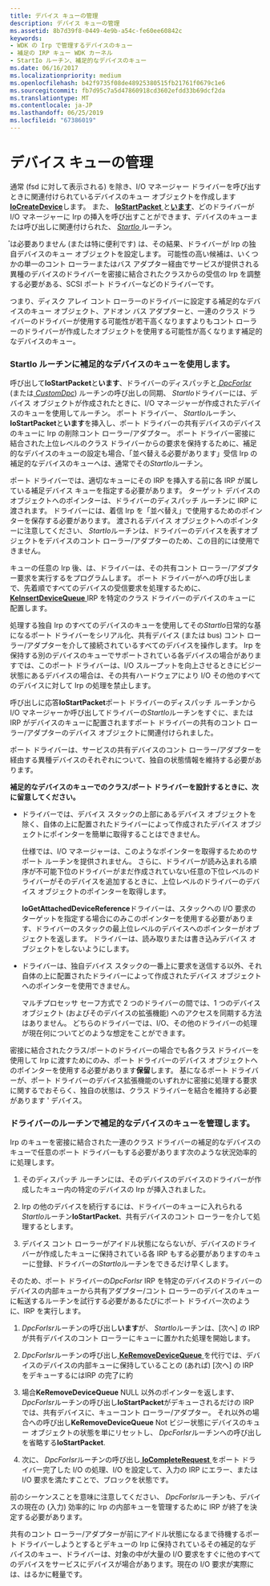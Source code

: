 ```yaml
---
title: デバイス キューの管理
description: デバイス キューの管理
ms.assetid: 8b7d39f8-0449-4e9b-a54c-fe60ee60842c
keywords:
- WDK の Irp で管理するデバイスのキュー
- 補足の IRP キュー WDK カーネル
- StartIo ルーチン、補足的なデバイスのキュー
ms.date: 06/16/2017
ms.localizationpriority: medium
ms.openlocfilehash: b42f9735f08de48925380515fb21761f0679c1e6
ms.sourcegitcommit: fb7d95c7a5d47860918cd3602efdd33b69dcf2da
ms.translationtype: MT
ms.contentlocale: ja-JP
ms.lasthandoff: 06/25/2019
ms.locfileid: "67386019"
---
```

# <a name="managing-device-queues"></a>デバイス キューの管理





通常 (fsd に対して表示される) を除き、I/O マネージャー ドライバーを呼び出すときに関連付けられているデバイスのキュー オブジェクトを作成します[ **IoCreateDevice**](https://docs.microsoft.com/windows-hardware/drivers/ddi/content/wdm/nf-wdm-iocreatedevice)します。 また、 [ **IoStartPacket** ](https://docs.microsoft.com/windows-hardware/drivers/ddi/content/ntifs/nf-ntifs-iostartpacket)と[**います**](https://docs.microsoft.com/windows-hardware/drivers/ddi/content/ntifs/nf-ntifs-iostartnextpacket)、どのドライバーが I/O マネージャーに Irp の挿入を呼び出すことができます、デバイスのキューまたは呼び出しに関連付けられた、 [ *StartIo* ](https://docs.microsoft.com/windows-hardware/drivers/ddi/content/wdm/nc-wdm-driver_startio)ルーチン。

゚は必要ありません (または特に便利です) は、その結果、ドライバーが Irp の独自デバイスのキュー オブジェクトを設定します。 可能性の高い候補は、いくつかの単一のコント ローラーまたはバス アダプター経由でサービスが提供される異種のデバイスのドライバーを密接に結合されたクラスからの受信の Irp を調整する必要がある、SCSI ポート ドライバーなどのドライバーです。

つまり、ディスク アレイ コント ローラーのドライバーに設定する補足的なデバイスのキュー オブジェクト、アドオン バス アダプターと、一連のクラス ドライバーのドライバーが使用する可能性が若干高くなりますよりもコント ローラーのドライバーが作成したオブジェクトを使用する可能性が高くなります補足的なデバイスのキュー。

### <a name="using-supplemental-device-queues-with-a-startio-routine"></a>StartIo ルーチンに補足的なデバイスのキューを使用します。

呼び出して**IoStartPacket**と**います**、ドライバーのディスパッチと[ *DpcForIsr* ](https://docs.microsoft.com/windows-hardware/drivers/ddi/content/wdm/nc-wdm-io_dpc_routine) (または[ *CustomDpc*](https://docs.microsoft.com/windows-hardware/drivers/ddi/content/wdm/nc-wdm-kdeferred_routine)) ルーチンの呼び出しの同期、 *StartIo*ドライバーには、デバイス オブジェクトが作成されたときに、I/O マネージャーが作成されたデバイスのキューを使用してルーチン。 ポート ドライバー、 *StartIo*ルーチン、 **IoStartPacket**と**います**を挿入し、ポート ドライバーの共有デバイスのデバイスのキューに Irp の削除コント ローラー/アダプター。 ポート ドライバー密接に結合された上位レベルのクラス ドライバーからの要求を保持するために、補足的なデバイスのキューの設定も場合、「並べ替える必要があります」受信 Irp の補足的なデバイスのキューへは、通常でその*StartIo*ルーチン。

ポート ドライバーでは、適切なキューにその IRP を挿入する前に各 IRP が属している補足デバイス キューを指定する必要があります。 ターゲット デバイスのオブジェクトへのポインターは、ドライバーのディスパッチ ルーチンに IRP に渡されます。 ドライバーには、着信 Irp を「並べ替え」で使用するためのポインターを保存する必要があります。 渡されるデバイス オブジェクトへのポインターに注意してください、 *StartIo*ルーチンは、ドライバーのデバイスを表すオブジェクトをデバイスのコント ローラー/アダプターのため、この目的には使用できません。

キューの任意の Irp 後、は、ドライバーは、その共有コント ローラー/アダプター要求を実行するをプログラムします。 ポート ドライバーがへの呼び出しまで、先着順ですべてのデバイスの受信要求を処理するために、 [ **KeInsertDeviceQueue** ](https://docs.microsoft.com/windows-hardware/drivers/ddi/content/wdm/nf-wdm-keinsertdevicequeue) IRP を特定のクラス ドライバーのデバイスのキューに配置します。

処理する独自 Irp のすべてのデバイスのキューを使用してその*StartIo*日常的な基になるポート ドライバーをシリアル化、共有デバイス (または bus) コント ローラー/アダプターを介して接続されているすべてのデバイスを操作します。 Irp を保持する別のデバイスのキューでサポートされている各デバイスの場合がありますでは、このポート ドライバーは、I/O スループットを向上させるときにビジー状態にあるデバイスの場合は、その共有ハードウェアにより I/O その他のすべてのデバイスに対して Irp の処理を禁止します。

呼び出しに応答**IoStartPacket**ポート ドライバーのディスパッチ ルーチンから I/O マネージャーか呼び出してドライバーの*StartIo*ルーチンをすぐに、または IRP がデバイスのキューに配置されますポート ドライバーの共有のコント ローラー/アダプターのデバイス オブジェクトに関連付けられました。

ポート ドライバーは、サービスの共有デバイスのコント ローラー/アダプターを経由する異種デバイスのそれぞれについて、独自の状態情報を維持する必要があります。

**補足的なデバイスのキューでのクラス/ポート ドライバーを設計するときに、次に留意してください。**

-   ドライバーでは、デバイス スタックの上部にあるデバイス オブジェクトを除く、自体の上に配置されたドライバーによって作成されたデバイス オブジェクトにポインターを簡単に取得することはできません。

    仕様では、I/O マネージャーは、このようなポインターを取得するためのサポート ルーチンを提供されません。 さらに、ドライバーが読み込まれる順序が不可能下位のドライバーがまだ作成されていない任意の下位レベルのドライバーがそのデバイスを追加するときに、上位レベルのドライバーのデバイス オブジェクトのポインターを取得します。

    **IoGetAttachedDeviceReference**ドライバーは、スタックへの I/O 要求のターゲットを指定する場合にのみこのポインターを使用する必要があります、ドライバーのスタックの最上位レベルのデバイスへのポインターがオブジェクトを返します。 ドライバーは、読み取りまたは書き込みデバイス オブジェクトをしないようにします。

-   ドライバーは、独自デバイス スタックの一番上に要求を送信する以外、それ自体の上に配置されたドライバーによって作成されたデバイス オブジェクトへのポインターを使用できません。

    マルチプロセッサ セーフ方式で 2 つのドライバーの間では、1 つのデバイス オブジェクト (およびそのデバイスの拡張機能) へのアクセスを同期する方法はありません。 どちらのドライバーでは、I/O、その他のドライバーの処理が現在何についてどのような想定をことができます。

密接に結合されたクラス/ポートのドライバーの場合でも各クラス ドライバーを使用して Irp に渡すためにのみ、ポート ドライバーのデバイス オブジェクトへのポインターを使用する必要があります**保留**します。 基になるポート ドライバーが、ポート ドライバーのデバイス拡張機能のいずれかに密接に処理する要求に関するでおそらく、独自の状態は、クラス ドライバーを結合を維持する必要があります ' デバイス。

### <a name="managing-supplemental-device-queues-across-driver-routines"></a>ドライバーのルーチンで補足的なデバイスのキューを管理します。

Irp のキューを密接に結合された一連のクラス ドライバーの補足的なデバイスのキューで任意のポート ドライバーもする必要があります次のような状況効率的に処理します。

1.  そのディスパッチ ルーチンには、そのデバイスのデバイスのドライバーが作成したキュー内の特定のデバイスの Irp が挿入されました。

2.  Irp の他のデバイスを続行するには、ドライバーのキューに入れられる*StartIo*ルーチン**IoStartPacket**、共有デバイスのコント ローラーを介して処理するとします。

3.  デバイス コント ローラーがアイドル状態にならないが、デバイスのドライバーが作成したキューに保持されている各 IRP もする必要がありますのキューに登録、ドライバーの*StartIo*ルーチンをできるだけ早くします。

そのため、ポート ドライバーの*DpcForIsr* IRP を特定のデバイスのドライバーのデバイスの内部キューから共有アダプター/コント ローラーのデバイスのキューに転送するルーチンを試行する必要があるたびにポート ドライバー次のように、IRP を実行します。

1.  *DpcForIsr*ルーチンの呼び出し**います**が、 *StartIo*ルーチンは、[次へ] の IRP が共有デバイスのコント ローラーにキューに置かれた処理を開始します。

2.  *DpcForIsr*ルーチンの呼び出し[ **KeRemoveDeviceQueue** ](https://docs.microsoft.com/windows-hardware/drivers/ddi/content/wdm/nf-wdm-keremovedevicequeue)を代行では、デバイスのデバイスの内部キューに保持していることの (あれば) [次へ] の IRP をデキューするにはIRP の完了に約

3.  場合**KeRemoveDeviceQueue** NULL 以外のポインターを返します、 *DpcForIsr*ルーチンの呼び出し**IoStartPacket**がデキューされるだけの IRP では、共有デバイスに、キューコント ローラー/アダプター。 それ以外の場合への呼び出し**KeRemoveDeviceQueue** Not ビジー状態にデバイスのキュー オブジェクトの状態を単にリセットし、 *DpcForIsr*ルーチンへの呼び出しを省略する**IoStartPacket**.

4.  次に、 *DpcForIsr*ルーチンの呼び出し[ **IoCompleteRequest** ](https://docs.microsoft.com/windows-hardware/drivers/ddi/content/wdm/nf-wdm-iocompleterequest)をポート ドライバー完了した I/O の処理、I/O を設定して、入力の IRP にエラー、または I/O 要求を満たすことで、ブロックを状態です。

前のシーケンスことを意味に注意してください、 *DpcForIsr*ルーチンも、デバイスの現在の (入力) 効率的に Irp の内部キューを管理するために IRP が終了を決定する必要があります。

共有のコント ローラー/アダプターが前にアイドル状態になるまで待機するポート ドライバーしようとするとデキューの Irp に保持されているその補足的なデバイスのキュー、ドライバーは、対象の中が大量の I/O 要求をすぐに他のすべてのデバイスをサービスにデバイスが場合があります。現在の I/O 要求が実際には、はるかに軽量です。

 

 




